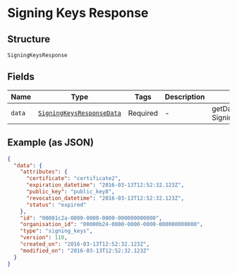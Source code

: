 
# Signing Keys Response

## Structure

`SigningKeysResponse`

## Fields

| Name | Type | Tags | Description | Getter | Setter |
|  --- | --- | --- | --- | --- | --- |
| `data` | [`SigningKeysResponseData`](../../doc/models/signing-keys-response-data.md) | Required | - | getData(): SigningKeysResponseData | setData(SigningKeysResponseData data): void |

## Example (as JSON)

```json
{
  "data": {
    "attributes": {
      "certificate": "certificate2",
      "expiration_datetime": "2016-03-13T12:52:32.123Z",
      "public_key": "public_key8",
      "revocation_datetime": "2016-03-13T12:52:32.123Z",
      "status": "expired"
    },
    "id": "00001c2a-0000-0000-0000-000000000000",
    "organisation_id": "00000b24-0000-0000-0000-000000000000",
    "type": "signing_keys",
    "version": 110,
    "created_on": "2016-03-13T12:52:32.123Z",
    "modified_on": "2016-03-13T12:52:32.123Z"
  }
}
```

